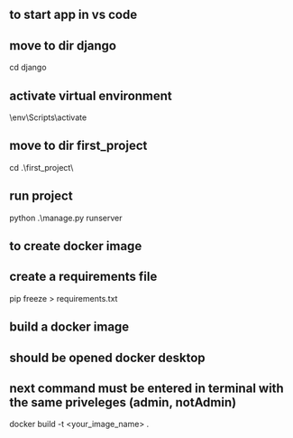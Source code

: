 ## to start app in vs code

## move to dir django
cd django

## activate virtual environment
\env\Scripts\activate


## move to dir first_project
cd .\first_project\


## run project
python .\manage.py runserver

<!-- ------------------------------------ -->

## to create docker image

## create a requirements file
pip freeze > requirements.txt 

## build a docker image
## should be opened docker desktop
## next command must be entered in terminal with the same priveleges (admin, notAdmin)
docker build -t <your_image_name> .